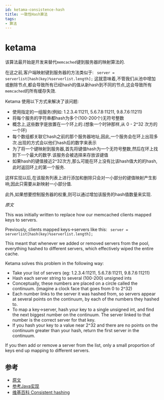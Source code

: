 ```yaml
---
id: ketama-consistence-hash
title: 一致性Hash算法
tags:
- 算法
---
```


ketama 
======

该算法最开始是开发来替代`memcached`键到服务器的映射算法的.
<!--more-->
在这之前,客户端映射键到服务器的方法类似于:
 ` server = serverlist[hash(key)%serverlist.length];`
这就意味着,不管我们从池中增加或删除节点,都会导致所有已经hash的值从新hash到不同的节点,这会导致所有`memcached`的所有缓存失效.

Ketama 使用以下方式来解决了该问题:

* 使用指定的一组服务(例如: 1.2.3.4:11211, 5.6.7.8:11211, 9.8.7.6:11211)
* 将每个服务的字符串都hash为多个(100-200个)无符号整数
* 概念上,这些数字是放置在一个环上的.(想象一个时钟那样,从 0 - 2^32 次方的一个环)
* 每个数组都关联它hash之前的那个服务器地址,因此,一个服务会在环上出现多次.出现的方式会以他们hash后的数字来表示
* 为了将一个键映射到服务器,首先将键值hash为一个无符号整数,然后在环上找到下一个最大的数字.该服务会被选择来存放该键值
* 如果hash的键值接近2^32次方,那么可能在环上没有比该hash值大的的hash,此时返回环上的第一个服务.

这样实现以后,在该服务列表上进行添加和删除只会对一小部分的键值映射产生影响,因此只需要从新映射一小部分值.

此外,如果想要控制服务器的权重,则可以通过增加该服务的hash值数量来实现.

_原文_

This was initially written to replace how our memcached clients mapped keys to servers. 

Previously, clients mapped keys->servers like this:
` server = serverlist[hash(key)%serverlist.length];`

This meant that whenever we added or removed servers from the pool, everything hashed to different servers, which effectively wiped the entire cache.

Ketama solves this problem in the following way:

* Take your list of servers (eg: 1.2.3.4:11211, 5.6.7.8:11211, 9.8.7.6:11211)
* Hash each server string to several (100-200) unsigned ints
* Conceptually, these numbers are placed on a circle called the continuum. (imagine a clock face that goes from 0 to 2^32)
* Each number links to the server it was hashed from, so servers appear at several points on the continuum, by each of the numbers they hashed to.
* To map a key->server, hash your key to a single unsigned int, and find the next biggest number on the continuum. The server linked to that number is the correct server for that key.
* If you hash your key to a value near 2^32 and there are no points on the continuum greater than your hash, return the first server in the continuum.

If you then add or remove a server from the list, only a small proportion of keys end up mapping to different servers.

参考
----

* [原文](http://www.audioscrobbler.net/development/ketama/)
* [参考Java实现](https://github.com/RJ/ketama/blob/master/java_ketama/SockIOPool.java)
* [维基百科 Consistent hashing](http://en.wikipedia.org/wiki/Consistent_hashing)
